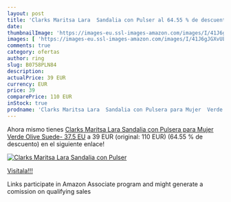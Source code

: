 ```yaml
---
layout: post
title: 'Clarks Maritsa Lara  Sandalia con Pulser al 64.55 % de descuento'
date: 
thumbnailImage: 'https://images-eu.ssl-images-amazon.com/images/I/41J6gJGXvUL._SL200_.jpg'
images: [ 'https://images-eu.ssl-images-amazon.com/images/I/41J6gJGXvUL._SL200_.jpg' ]
comments: true
category: ofertas
author: ring
slug: B0758PLN84
description:
actualPrice: 39 EUR
currency: EUR
price: 39
comparePrice: 110 EUR
inStock: true
prodname: 'Clarks Maritsa Lara  Sandalia con Pulsera para Mujer  Verde  Olive Suede-   37.5 EU'
---
```


Ahora mismo tienes [Clarks Maritsa Lara  Sandalia con Pulsera para Mujer  Verde  Olive Suede-   37.5 EU](https://www.amazon.es/dp/B0758PLN84/?tag=tolees-21) a 39 EUR (original: 110 EUR) (64.55 %  de descuento) en el siguiente enlace!

[![Clarks Maritsa Lara  Sandalia con Pulser](https://images-eu.ssl-images-amazon.com/images/I/41J6gJGXvUL._SL200_.jpg)](https://www.amazon.es/dp/B0758PLN84/?tag=tolees-21)

[Visítala!!!](https://www.amazon.es/dp/B0758PLN84/?tag=tolees-21)

Links participate in Amazon Associate program and might generate a comission on qualifying sales
